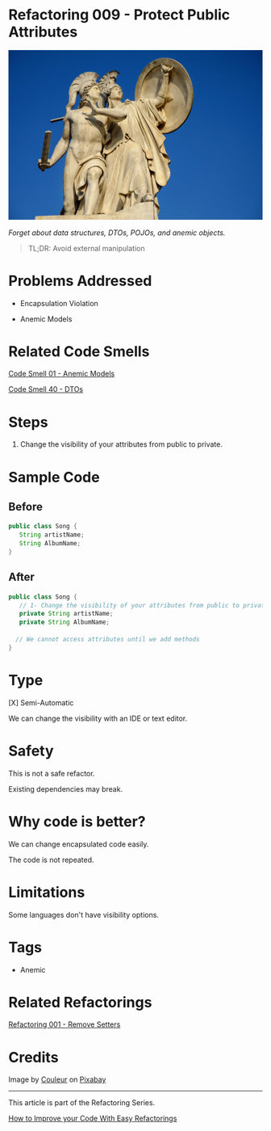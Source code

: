 # Refactoring 009 - Protect Public Attributes
            
![Refactoring 009 - Protect Public Attributes](Refactoring%20009%20-%20Protect%20Public%20Attributes.jpg)

*Forget about data structures, DTOs, POJOs, and anemic objects.*

> TL;DR: Avoid external manipulation

# Problems Addressed

- Encapsulation Violation

- Anemic Models

# Related Code Smells

[Code Smell 01 - Anemic Models](https://github.com/mcsee/Software-Design-Articles/tree/main/Articles/Code%20Smells/Code%20Smell%2001%20-%20Anemic%20Models/readme.md)

[Code Smell 40 - DTOs](https://github.com/mcsee/Software-Design-Articles/tree/main/Articles/Code%20Smells/Code%20Smell%2040%20-%20DTOs/readme.md)

# Steps

1. Change the visibility of your attributes from public to private.

# Sample Code

## Before

[Gist Url]: # (https://gist.github.com/mcsee/803a3400fe6b241417de5abd17b89606)
```java
public class Song {
   String artistName;
   String AlbumName;
}
```

## After

[Gist Url]: # (https://gist.github.com/mcsee/bfefa85761d0030892bcbdd438ca7f59)
```java
public class Song {
   // 1- Change the visibility of your attributes from public to private
   private String artistName;
   private String AlbumName;
  
  // We cannot access attributes until we add methods
}
```

# Type

[X] Semi-Automatic

We can change the visibility with an IDE or text editor.

# Safety

This is not a safe refactor.

Existing dependencies may break.

# Why code is better?

We can change encapsulated code easily.

The code is not repeated.

# Limitations

Some languages don't have visibility options.

# Tags

- Anemic

# Related Refactorings

[Refactoring 001 - Remove Setters](https://github.com/mcsee/Software-Design-Articles/tree/main/Articles/Refactorings/Refactoring%20001%20-%20Remove%20Setters/readme.md)

# Credits

Image by [Couleur](https://pixabay.com/users/couleur-1195798/) on [Pixabay](https://pixabay.com/)

* * * 

This article is part of the Refactoring Series.

[How to Improve your Code With Easy Refactorings](https://github.com/mcsee/Software-Design-Articles/tree/main/Articles//readme.md)